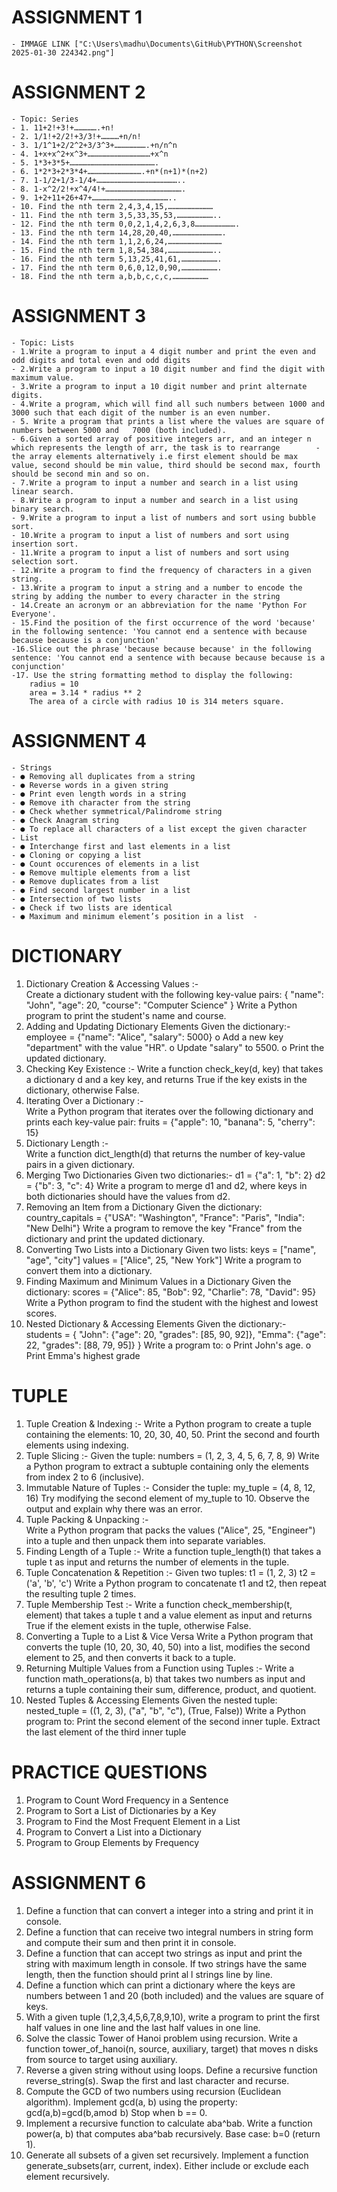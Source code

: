                                    
# ASSIGNMENT 1

    - IMMAGE LINK ["C:\Users\madhu\Documents\GitHub\PYTHON\Screenshot 2025-01-30 224342.png"]

# ASSIGNMENT 2

    - Topic: Series
    - 1. 11+2!+3!+…………….+n!
    - 2. 1/1!+2/2!+3/3!+…………+n/n!
    - 3. 1/1^1+2/2^2+3/3^3+………………….+n/n^n
    - 4. 1+x+x^2+x^3+……………………………………+x^n
    - 5. 1*3+3*5+………………………………………………….
    - 6. 1*2*3+2*3*4+……………………………….+n*(n+1)*(n+2)
    - 7. 1-1/2+1/3-1/4+………………………………………………..
    - 8. 1-x^2/2!+x^4/4!+…………………………………………….
    - 9. 1+2+11+26+47+……………………………………………..
    - 10. Find the nth term 2,4,3,4,15,…………………………
    - 11. Find the nth term 3,5,33,35,53,……………………..
    - 12. Find the nth term 0,0,2,1,4,2,6,3,8……………………….
    - 13. Find the nth term 14,28,20,40,…………………………….
    - 14. Find the nth term 1,1,2,6,24,………………………………
    - 15. Find the nth term 1,8,54,384,…………………………..
    - 16. Find the nth term 5,13,25,41,61,…………………….
    - 17. Find the nth term 0,6,0,12,0,90,…………………….
    - 18. Find the nth term a,b,b,c,c,c,……………………

# ASSIGNMENT 3

    - Topic: Lists
    - 1.Write a program to input a 4 digit number and print the even and odd digits and total even and odd digits
    - 2.Write a program to input a 10 digit number and find the digit with maximum value.
    - 3.Write a program to input a 10 digit number and print alternate digits.
    - 4.Write a program, which will find all such numbers between 1000 and 3000 such that each digit of the number is an even number.
    - 5. Write a program that prints a list where the values are square of numbers between 5000 and   7000 (both included).
    - 6.Given a sorted array of positive integers arr, and an integer n which represents the length of arr, the task is to rearrange        -the array elements alternatively i.e first element should be max value, second should be min value, third should be second max, fourth should be second min and so on.
    - 7.Write a program to input a number and search in a list using linear search.
    - 8.Write a program to input a number and search in a list using binary search.
    - 9.Write a program to input a list of numbers and sort using bubble sort.
    - 10.Write a program to input a list of numbers and sort using insertion sort.
    - 11.Write a program to input a list of numbers and sort using selection sort.
    - 12.Write a program to find the frequency of characters in a given string.
    - 13.Write a program to input a string and a number to encode the string by adding the number to every character in the string
    - 14.Create an acronym or an abbreviation for the name 'Python For Everyone'.
    - 15.Find the position of the first occurrence of the word 'because' in the following sentence: 'You cannot end a sentence with because because because is a conjunction'
    -16.Slice out the phrase 'because because because' in the following sentence: 'You cannot end a sentence with because because because is a conjunction'
    -17. Use the string formatting method to display the following:
        radius = 10
        area = 3.14 * radius ** 2
        The area of a circle with radius 10 is 314 meters square.

# ASSIGNMENT 4

    - Strings
    - ● Removing all duplicates from a string 
    - ● Reverse words in a given string
    - ● Print even length words in a string 
    - ● Remove ith character from the string 
    - ● Check whether symmetrical/Palindrome string 
    - ● Check Anagram string
    - ● To replace all characters of a list except the given character
    - List
    - ● Interchange first and last elements in a list 
    - ● Cloning or copying a list 
    - ● Count occurences of elements in a list
    - ● Remove multiple elements from a list 
    - ● Remove duplicates from a list
    - ● Find second largest number in a list 
    - ● Intersection of two lists
    - ● Check if two lists are identical 
    - ● Maximum and minimum element’s position in a list  - 


#  DICTIONARY 

1. Dictionary Creation & Accessing Values :-       
    Create a dictionary student with the following key-value pairs:
    {
    "name": "John",
    "age": 20,
    "course": "Computer Science"
    }
    Write a Python program to print the student's name and course.
2. Adding and Updating Dictionary Elements Given the dictionary:-
    employee = {"name": "Alice", "salary": 5000}
    o Add a new key "department" with the value "HR".
    o Update "salary" to 5500.
    o Print the updated dictionary.
3. Checking Key Existence :-
    Write a function check_key(d, key) that takes a dictionary d and a key key, and returns True if the key exists in the dictionary, otherwise False.
4. Iterating Over a Dictionary :-    
    Write a Python program that iterates over the following dictionary and prints each key-value pair:
    fruits = {"apple": 10, "banana": 5, "cherry": 15}
5. Dictionary Length :-    
    Write a function dict_length(d) that returns the number of key-value pairs in a given dictionary.
6. Merging Two Dictionaries Given two dictionaries:-
    d1 = {"a": 1, "b": 2}
    d2 = {"b": 3, "c": 4}
    Write a program to merge d1 and d2, where keys in both dictionaries should have the values from d2.
7. Removing an Item from a Dictionary     Given the dictionary:
    country_capitals = {"USA": "Washington", "France": "Paris", "India": "New Delhi"}
    Write a program to remove the key "France" from the dictionary and print the updated dictionary.
8. Converting Two Lists into a Dictionary Given two lists:
    keys = ["name", "age", "city"]
    values = ["Alice", 25, "New York"]
    Write a program to convert them into a dictionary.    
9. Finding Maximum and Minimum Values in a Dictionary     Given the dictionary:
    scores = {"Alice": 85, "Bob": 92, "Charlie": 78, "David": 95}
    Write a Python program to find the student with the highest and lowest scores.
10. Nested Dictionary & Accessing Elements Given the dictionary:-    
    students = {
    "John": {"age": 20, "grades": [85, 90, 92]},
    "Emma": {"age": 22, "grades": [88, 79, 95]}
    }
    Write a program to:
    o Print John's age.
    o Print Emma's highest grade

#  TUPLE

1. Tuple Creation & Indexing :-
    Write a Python program to create a tuple containing the elements: 10, 20, 30, 40, 50. Print the second and fourth       elements using indexing.
2. Tuple Slicing :-
    Given the tuple:
    numbers = (1, 2, 3, 4, 5, 6, 7, 8, 9)
    Write a Python program to extract a subtuple containing only the elements from index 2 to 6 (inclusive).
3. Immutable Nature of Tuples :-
    Consider the tuple:
    my_tuple = (4, 8, 12, 16)
    Try modifying the second element of my_tuple to 10. Observe the output and explain why there was an error.
4. Tuple Packing & Unpacking :-    
    Write a Python program that packs the values ("Alice", 25, "Engineer") into a tuple and then unpack them into separate variables.
5. Finding Length of a Tuple :-
    Write a function tuple_length(t) that takes a tuple t as input and returns the number of elements in the tuple.
6. Tuple Concatenation & Repetition :-
    Given two tuples:
    t1 = (1, 2, 3)
    t2 = ('a', 'b', 'c')
    Write a Python program to concatenate t1 and t2, then repeat the resulting tuple 2 times.
7. Tuple Membership Test :-
    Write a function check_membership(t, element) that takes a tuple t and a value element as input and returns True if the element exists in the tuple, otherwise False.
8. Converting a Tuple to a List & Vice Versa
    Write a Python program that converts the tuple (10, 20, 30, 40, 50) into a list, modifies the second element to 25, and then converts it back to a tuple.
9. Returning Multiple Values from a Function using Tuples :-
    Write a function math_operations(a, b) that takes two numbers as input and returns a tuple containing their sum, difference, product, and quotient.
10. Nested Tuples & Accessing Elements
    Given the nested tuple:
    nested_tuple = ((1, 2, 3), ("a", "b", "c"), (True, False))
    Write a Python program to:
    Print the second element of the second inner tuple.
    Extract the last element of the third inner tuple


#  PRACTICE QUESTIONS 

1. Program to Count Word Frequency in a Sentence
2. Program to Sort a List of Dictionaries by a Key
3. Program to Find the Most Frequent Element in a List
4. Program to Convert a List into a Dictionary
5. Program to Group Elements by Frequency


# ASSIGNMENT 6
1.	Define a function that can convert a integer into a string and print it in console. 
2.	Define a function that can receive two integral numbers in string form and compute their sum and then print it in console. 
3.	Define a function that can accept two strings as input and print the string with maximum length in console. If two strings have the same length, then the function should print al l strings line by line. 
4.	Define a function which can print a dictionary where the keys are numbers between 1 and 20 (both included) and the values are square of keys. 
5.	With a given tuple (1,2,3,4,5,6,7,8,9,10), write a program to print the first half values in one line and the last half values in one line.  
6.	Solve the classic Tower of Hanoi problem using recursion. 
Write a function tower_of_hanoi(n, source, auxiliary, target) that moves n disks from source to target using auxiliary. 
7.	Reverse a given string without using loops. 
Define a recursive function reverse_string(s). 
Swap the first and last character and recurse. 
8.	Compute the GCD of two numbers using recursion (Euclidean algorithm). Implement gcd(a, b) using the property: gcd(a,b)=gcd(b,amod  b) Stop when b == 0. 
9.	Implement a recursive function to calculate aba^bab. 
Write a function power(a, b) that computes aba^bab recursively. Base case: b=0 (return 1). 
10.	Generate all subsets of a given set recursively. 
Implement a function generate_subsets(arr, current, index). Either include or exclude each element recursively. 
 













